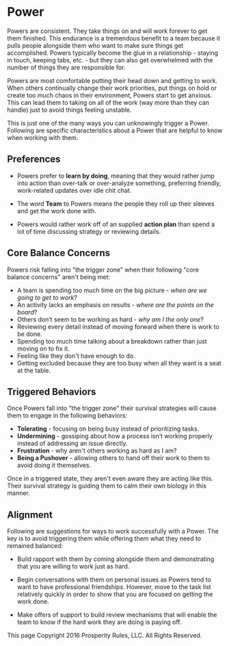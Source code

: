 # Power

Powers are consistent. They take things on and will work forever to get them finished. This endurance is a tremendous benefit to a team because it pulls people alongside them who want to make sure things get accomplished. Powers typically become the glue in a relationship - staying in touch, keeping tabs, etc. - but they can also get overwhelmed with the number of things they are responsible for.

Powers are most comfortable putting their head down and getting to work. When others continually change their work priorities, put things on hold or create too much chaos in their environment, Powers start to get anxious. This can lead them to taking on all of the work (way more than they can handle) just to avoid things feeling unstable.

This is just one of the many ways you can unknowingly trigger a Power. Following are specific characteristics about a Power that are helpful to know when working with them.


## Preferences

* Powers prefer to **learn by doing**, meaning that they would rather jump into action than over-talk or over-analyze something, preferring friendly, work-related updates over idle chit chat.

* The word **Team** to Powers means the people they roll up their sleeves and get the work done with.

* Powers would rather work off of an supplied **action plan** than spend a lot of time discussing strategy or reviewing details.


## Core Balance Concerns

Powers risk falling into "the trigger zone" when their following "core balance concerns" aren't being met:

* A team is spending too much time on the big picture - *when are we going to get to work*?
* An activity lacks an emphasis on results - *where are the points on the board*?
* Others don’t seem to be working as hard - *why am I the only one*?
* Reviewing every detail instead of moving forward when there is work to be done.
* Spending too much time talking about a breakdown rather than just moving on to fix it.
* Feeling like they don't have enough to do.
* Getting excluded because they are too busy when all they want is a seat at the table.


## Triggered Behaviors

Once Powers fall into "the trigger zone" their survival strategies will cause them to engage in the following behaviors:

* **Tolerating** - focusing on being busy instead of prioritizing tasks.
* **Undermining** - gossiping about how a process isn’t working properly instead of addressing an issue directly.
* **Frustration** - why aren't others working as hard as I am?
* **Being a Pushover** - allowing others to hand off their work to them to avoid doing it themselves.

Once in a triggered state, they aren't even aware they are acting like this. Their survival strategy is guiding them to calm their own biology in this manner.


## Alignment

Following are suggestions for ways to work successfully with a Power. The key is to avoid triggering them while offering them what they need to remained balanced:

* Build rapport with them by coming alongside them and demonstrating that you are willing to work just as hard.

* Begin conversations with them on personal issues as Powers tend to want to have professional friendships.  However, move to the task list relatively quickly in order to show that you are focused on getting the work done.

* Make offers of support to build review mechanisms that will enable the team to know if the hard work they are doing is paying off. 


This page Copyright 2016 Prosperity Rules, LLC. All Rights Reserved.
